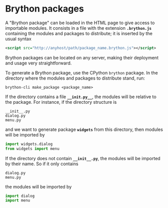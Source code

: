 Brython packages
================

A "Brython package" can be loaded in the HTML page to give access to
importable modules. It consists in a file with the extension
__`.brython.js`__ containing the modules and packages to distribute; it is
inserted by the usual syntax

```xml
<script src="http://anyhost/path/package_name.brython.js"></script>
```

Brython packages can be located on any server, making their deployment and
usage very straightforward.

To generate a Brython package, use the CPython `brython` package. In the
directory where the modules and packages to distribute stand, run:

```console
brython-cli make_package <package_name>
```

If the directory contains a file __`__init.py__`__, the modules will be
relative to the package. For instance, if the directory structure is

    __init__.py
    dialog.py
    menu.py

and we want to generate package __`widgets`__ from this directory, then
modules will be imported by

```python
import widgets.dialog
from widgets import menu
```

If the directory does not contain __`__init__.py`__, the modules will be
imported by their name. So if it only contains

    dialog.py
    menu.py

the modules will be imported by

```python
import dialog
import menu
```